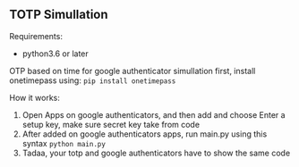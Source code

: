 TOTP Simullation
-----------------------------------

Requirements:
- python3.6 or later

OTP based on time for google authenticator simullation
first, install onetimepass using:
```pip install onetimepass```

How it works:
1. Open Apps on google authenticators, and then add and choose Enter a setup key, make sure secret key take from code
2. After added on google authenticators apps, run main.py using this syntax
```python main.py```
3. Tadaa, your totp and google authenticators have to show the same code